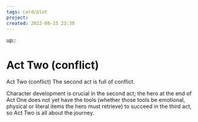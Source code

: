 ```yaml
---
tags: card/plot
project: 
created: 2022-08-15 23:39
---
```

up:: 
# Act Two (conflict)
Act Two (conflict)
The second act is full of conflict.

Character development is crucial in the second act; the hero at the end of Act One does not yet have the tools (whether those tools be emotional, physical or literal items the hero must retrieve) to succeed in the third act, so Act Two is all about the journey.